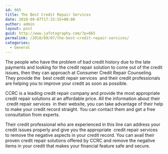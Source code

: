```yaml
---
id: 665
title: The Best Credit Repair Services
date: 2010-09-07T17:33:55+00:00
author: admin
layout: post
guid: http://www.jafotography.com/?p=665
permalink: /2010/09/07/the-best-credit-repair-services/
categories:
  - General
---
```

The people who have the problem of bad credit history due to the late payments and looking for the credit repair solution to come out of the credit issues, then they can approach at Consumer Credit Repair Counseling. They provide the &nbsp;best credit repair services&nbsp; and their credit professionals are helping you to improve your credit as soon as possible.

CCRC is a leading credit repair company and provide the most appropriate credit repair solutions at an affordable price. All the information about their &nbsp;credit repair services&nbsp; in their website, you can take advantage of their help to make your credit record straight. You can contact them and get a free consultation from experts.

Their credit professional who are experienced in this line can address your credit issues properly and give you the appropriate &nbsp;credit repair services&nbsp; to remove the negative aspects in your credit record. You can avail their proven credit repair solutions offered by CCRC and remove the negative items in your credit that makes your financial feature safe and secure.